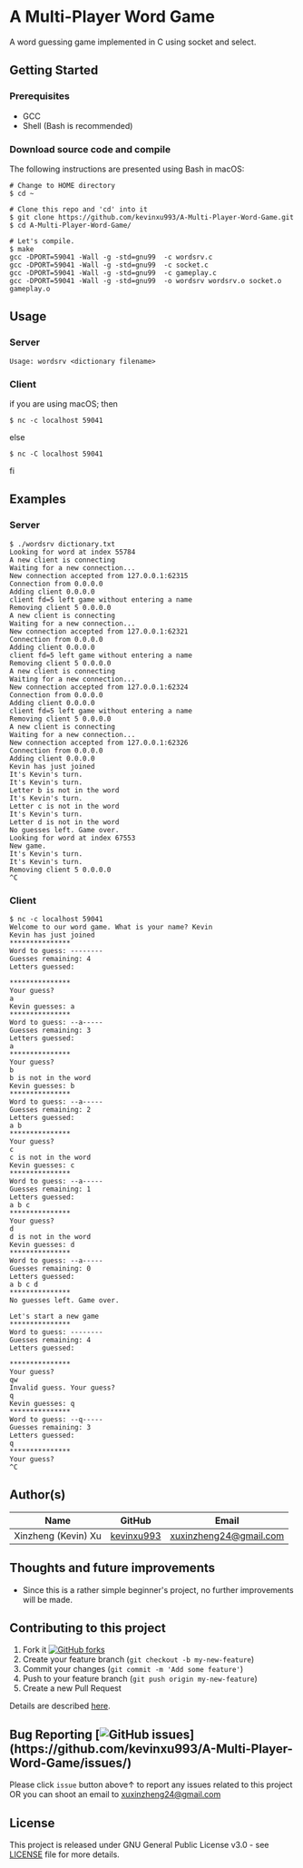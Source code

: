# A Multi-Player Word Game

A word guessing game implemented in C using socket and select.

## Getting Started

### Prerequisites

* GCC
* Shell (Bash is recommended)

### Download source code and compile
The following instructions are presented using Bash in macOS:
```
# Change to HOME directory
$ cd ~

# Clone this repo and 'cd' into it
$ git clone https://github.com/kevinxu993/A-Multi-Player-Word-Game.git
$ cd A-Multi-Player-Word-Game/

# Let's compile.
$ make
gcc -DPORT=59041 -Wall -g -std=gnu99  -c wordsrv.c
gcc -DPORT=59041 -Wall -g -std=gnu99  -c socket.c
gcc -DPORT=59041 -Wall -g -std=gnu99  -c gameplay.c
gcc -DPORT=59041 -Wall -g -std=gnu99  -o wordsrv wordsrv.o socket.o gameplay.o
```

## Usage
### Server
```
Usage: wordsrv <dictionary filename>
```
### Client
if you are using macOS; then
```
$ nc -c localhost 59041
```
else
```
$ nc -C localhost 59041
```
fi

## Examples
### Server
```
$ ./wordsrv dictionary.txt 
Looking for word at index 55784
A new client is connecting
Waiting for a new connection...
New connection accepted from 127.0.0.1:62315
Connection from 0.0.0.0
Adding client 0.0.0.0
client fd=5 left game without entering a name
Removing client 5 0.0.0.0
A new client is connecting
Waiting for a new connection...
New connection accepted from 127.0.0.1:62321
Connection from 0.0.0.0
Adding client 0.0.0.0
client fd=5 left game without entering a name
Removing client 5 0.0.0.0
A new client is connecting
Waiting for a new connection...
New connection accepted from 127.0.0.1:62324
Connection from 0.0.0.0
Adding client 0.0.0.0
client fd=5 left game without entering a name
Removing client 5 0.0.0.0
A new client is connecting
Waiting for a new connection...
New connection accepted from 127.0.0.1:62326
Connection from 0.0.0.0
Adding client 0.0.0.0
Kevin has just joined
It's Kevin's turn.
It's Kevin's turn.
Letter b is not in the word
It's Kevin's turn.
Letter c is not in the word
It's Kevin's turn.
Letter d is not in the word
No guesses left. Game over.
Looking for word at index 67553
New game.
It's Kevin's turn.
It's Kevin's turn.
Removing client 5 0.0.0.0
^C
```

### Client
```
$ nc -c localhost 59041
Welcome to our word game. What is your name? Kevin    
Kevin has just joined
***************
Word to guess: --------
Guesses remaining: 4
Letters guessed: 

***************
Your guess?
a
Kevin guesses: a
***************
Word to guess: --a-----
Guesses remaining: 3
Letters guessed: 
a 
***************
Your guess?
b
b is not in the word
Kevin guesses: b
***************
Word to guess: --a-----
Guesses remaining: 2
Letters guessed: 
a b 
***************
Your guess?
c
c is not in the word
Kevin guesses: c
***************
Word to guess: --a-----
Guesses remaining: 1
Letters guessed: 
a b c 
***************
Your guess?
d
d is not in the word
Kevin guesses: d
***************
Word to guess: --a-----
Guesses remaining: 0
Letters guessed: 
a b c d 
***************
No guesses left. Game over.

Let's start a new game
***************
Word to guess: --------
Guesses remaining: 4
Letters guessed: 

***************
Your guess?
qw
Invalid guess. Your guess?
q
Kevin guesses: q
***************
Word to guess: --q-----
Guesses remaining: 3
Letters guessed: 
q 
***************
Your guess?
^C
```

## Author(s)

| Name                    | GitHub                                     | Email
| ----------------------- | ------------------------------------------ | -------------------------
| Xinzheng (Kevin) Xu     | [kevinxu993](https://github.com/kevinxu993)| xuxinzheng24@gmail.com

## Thoughts and future improvements

* Since this is a rather simple beginner's project, no further improvements will be made.

## Contributing to this project

1. Fork it [![GitHub forks](https://img.shields.io/github/forks/kevinxu993/A-Multi-Player-Word-Game.svg?style=social&label=Fork&maxAge=2592000&)](https://github.com/kevinxu993/A-Multi-Player-Word-Game/fork)
2. Create your feature branch (`git checkout -b my-new-feature`)
3. Commit your changes (`git commit -m 'Add some feature'`)
4. Push to your feature branch (`git push origin my-new-feature`)
5. Create a new Pull Request

Details are described [here](https://git-scm.com/book/en/v2/GitHub-Contributing-to-a-Project).

## Bug Reporting [![GitHub issues](https://img.shields.io/github/issues/kevinxu993/A-Multi-Player-Word-Game.svg?)](https://github.com/kevinxu993/A-Multi-Player-Word-Game/issues/)

Please click `issue` button above↑ to report any issues related to this project  
OR you can shoot an email to <xuxinzheng24@gmail.com>

## License
This project is released under GNU General Public License v3.0 - see [LICENSE](LICENSE) file for more details.
